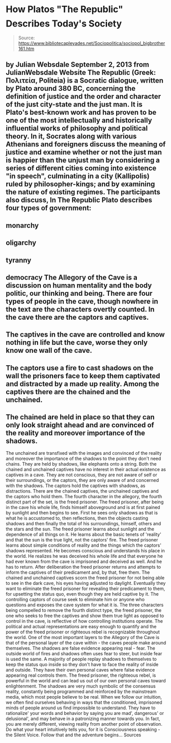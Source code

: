 # How Platos "The Republic" Describes Today's Society

> Source: https://www.bibliotecapleyades.net/Sociopolitica/sociopol_bigbrother161.htm

by Julian Websdale
September 2, 2013
from
JulianWebsdale Website
The Republic (Greek: Πολιτεία, Politeia) is
a Socratic dialogue, written by Plato around 380 BC, concerning the
definition of justice and the order and character of the just city-state and
the just man.
It is Plato's best-known work and has proven to
be one of the most intellectually and historically influential works of
philosophy and political theory.
In it, Socrates along with various
Athenians and foreigners discuss the meaning of justice and examine whether
or not the just man is happier than the unjust man by considering a series
of different cities coming into existence "in speech", culminating in a city
(Kallipolis) ruled by philosopher-kings; and by examining the nature of
existing regimes.
The participants also discuss,
In The Republic Plato describes four types of
government:
-
monarchy
-
oligarchy
-
tyranny
-
democracy
The
Allegory of the Cave is a discussion on
human mentality and the body politic, our thinking and being.
There are four types of people in the cave,
though nowhere in the text are the characters overtly counted.
In the cave there are the captors and captives.
-
The captives in the cave are controlled
and know nothing in life but the cave, worse they only know one wall
of the cave.
-
The captors use a fire to cast shadows
on the wall the prisoners face to keep them captivated and
distracted by a made up reality. Among the captives there are the
chained and the unchained.
-
The chained are held in place so that
they can only look straight ahead and are convinced of the reality
and moreover importance of the shadows.
-
The unchained are transfixed with the
images and convinced of the reality and moreover the importance of
the shadows to the point they don't need chains. They are held by
shadows, like elephants onto a string.
Both the chained and unchained captives have no
interest in their actual existence as captives in a cave.
They are not conscious, they are not
aware of self or their surroundings, or the captors, they are only aware of
and concerned with the shadows.
The captors hold the captives with shadows, as distractions. There are the
chained captives, the unchained captives and the captors who hold them. The
fourth character in the allegory, the fourth distinct part of the set, is
the freed prisoner.
The freed prisoner, after being in the cave his
whole life, finds himself aboveground and is at first pained by sunlight and
then begins to see.
First he sees only shadows as that is what he is
accustomed to, then reflections, then the objects casting shadows and then
finally the total of his surroundings, himself, others and the stars and the
sun.
The freed prisoner learns about sunlight and the
dependence of all things on it. He learns about the basic tenets of 'reality'
and that the sun is the true light, not the captors' fire.
The freed
prisoner learns about simple conditions of reality and the things which the
captors' shadows represented.
He
becomes conscious and understands his place
in the world.
He realizes
he was deceived his whole life and that
everyone he had ever known from the cave is imprisoned and deceived as well.
And he has to return.
After deliberation the freed prisoner returns and attempts to inform the
captives of their predicament and, by that, free them.
The chained and unchained captives scorn the
freed prisoner for not being able to see in the dark cave, his eyes having
adjusted to daylight. Eventually they want to eliminate the freed prisoner
for revealing their predicament to them, for upsetting the status quo, even
though they are held captive by it.
The
controlling captors of course seek to eliminate him or anyone who
questions and exposes the cave system for what it is.
The three characters being compelled to remove
the fourth distinct type, the freed prisoner, the one who seeks to free the
captives and show them true light as opposed to control in the cave, is
reflective of how controlling institutions operate.
The political and actual representations are easy enough to quantify and the
power of the freed prisoner or righteous rebel is recognizable throughout
the world.
One of the most important layers to the
Allegory of the Cave is that of the personal layer of the cave within -
the caves people make around themselves. The shadows are false evidence
appearing real - fear.
The outside world of fires and shadows often
uses fear to steer, but inside fear is used the same.
A majority of people replay shadows to
themselves to keep the status quo inside so they don't have to face the
reality of inside and outside. They have their own personal caves where
false evidence appearing real controls them.
The freed prisoner, the righteous rebel,
is powerful in the world and can lead us out of our own personal caves
toward enlightenment.
The shadows are very much symbolic of the consensus reality, constantly
being programmed and reinforced by
the mainstream media, which most people
believe to be real.
When we follow our intuition, we often
find ourselves behaving in ways that the conditioned, imprisoned minds of
people around us find impossible to understand.
They have to rationalize' your words and
behavior by saying you are mad', dangerous' or delusional', and may
behave in a patronizing manner towards you.
In fact, you are merely different, viewing
reality from another point of observation. Do what your heart intuitively
tells you, for it is Consciousness speaking - the Silent Voice.
Follow that and the adventure begins...
Sources
